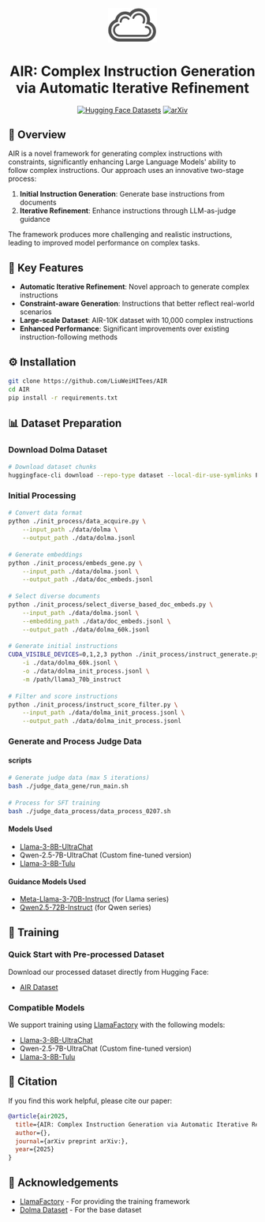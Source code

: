 <div align="center">
    <img src="logo/air.png" alt="AIR Logo" width="100"/>

# AIR: Complex Instruction Generation via Automatic Iterative Refinement
[![Hugging Face Datasets](https://img.shields.io/badge/🤗_Hugging_Face-Datasets-blue)](https://huggingface.co/datasets/MengGaoang/AIR)
[![arXiv](https://img.shields.io/badge/arXiv-2502.XXXXX-b31b1b.svg)](https://arxiv.org/abs/2502.XXXXX)
</div>

## 🌟 Overview

AIR is a novel framework for generating complex instructions with constraints, significantly enhancing Large Language Models' ability to follow complex instructions. Our approach uses an innovative two-stage process:

1. **Initial Instruction Generation**: Generate base instructions from documents
2. **Iterative Refinement**: Enhance instructions through LLM-as-judge guidance

The framework produces more challenging and realistic instructions, leading to improved model performance on complex tasks.

## 🚀 Key Features

- **Automatic Iterative Refinement**: Novel approach to generate complex instructions
- **Constraint-aware Generation**: Instructions that better reflect real-world scenarios
- **Large-scale Dataset**: AIR-10K dataset with 10,000 complex instructions
- **Enhanced Performance**: Significant improvements over existing instruction-following methods

## ⚙️ Installation

```bash
git clone https://github.com/LiuWeiHITees/AIR
cd AIR
pip install -r requirements.txt
```

## 📊 Dataset Preparation

### Download Dolma Dataset
```bash
# Download dataset chunks
huggingface-cli download --repo-type dataset --local-dir-use-symlinks False emozilla/dolma-v1_7-cc_en_head --local-dir ./data/dolma --include "*{000,001,002}_00000.parquet*"
```

### Initial Processing
```bash
# Convert data format
python ./init_process/data_acquire.py \
    --input_path ./data/dolma \
    --output_path ./data/dolma.jsonl

# Generate embeddings
python ./init_process/embeds_gene.py \
    --input_path ./data/dolma.jsonl \
    --output_path ./data/doc_embeds.jsonl

# Select diverse documents
python ./init_process/select_diverse_based_doc_embeds.py \
    --input_path ./data/dolma.jsonl \
    --embedding_path ./data/doc_embeds.jsonl \
    --output_path ./data/dolma_60k.jsonl

# Generate initial instructions
CUDA_VISIBLE_DEVICES=0,1,2,3 python ./init_process/instruct_generate.py \
    -i ./data/dolma_60k.jsonl \
    -o ./data/dolma_init_process.jsonl \
    -m /path/llama3_70b_instruct

# Filter and score instructions
python ./init_process/instruct_score_filter.py \
    --input_path ./data/dolma_init_process.jsonl \
    --output_path ./data/dolma_init_process.jsonl
```

### Generate and Process Judge Data

#### scripts
```bash
# Generate judge data (max 5 iterations)
bash ./judge_data_gene/run_main.sh

# Process for SFT training
bash ./judge_data_process/data_process_0207.sh
```

#### Models Used
- [Llama-3-8B-UltraChat](https://huggingface.co/princeton-nlp/Llama-3-Base-8B-SFT)
- Qwen-2.5-7B-UltraChat (Custom fine-tuned version) 
- [Llama-3-8B-Tulu](https://huggingface.co/Magpie-Align/Llama-3-8B-Tulu-330K)

#### Guidance Models Used
- [Meta-Llama-3-70B-Instruct](https://huggingface.co/meta-llama/Meta-Llama-3-70B-Instruct) (for Llama series)
- [Qwen2.5-72B-Instruct](https://huggingface.co/Qwen/Qwen2.5-72B-Instruct) (for Qwen series)













## 🔄 Training

### Quick Start with Pre-processed Dataset
Download our processed dataset directly from Hugging Face:
- [AIR Dataset](https://huggingface.co/datasets/MengGaoang/AIR)

### Compatible Models
We support training using [LlamaFactory](https://github.com/hiyouga/LLaMA-Factory) with the following models:

- [Llama-3-8B-UltraChat](https://huggingface.co/princeton-nlp/Llama-3-Base-8B-SFT)
- Qwen-2.5-7B-UltraChat (Custom fine-tuned version)
- [Llama-3-8B-Tulu](https://huggingface.co/Magpie-Align/Llama-3-8B-Tulu-330K)


## 📝 Citation

If you find this work helpful, please cite our paper:
```bibtex
@article{air2025,
  title={AIR: Complex Instruction Generation via Automatic Iterative Refinement},
  author={},
  journal={arXiv preprint arXiv:},
  year={2025}
}
```

## 🙏 Acknowledgements

- [LlamaFactory](https://github.com/hiyouga/LLaMA-Factory) - For providing the training framework
- [Dolma Dataset](https://huggingface.co/datasets/emozilla/dolma-v1_7-cc_en_head) - For the base dataset
